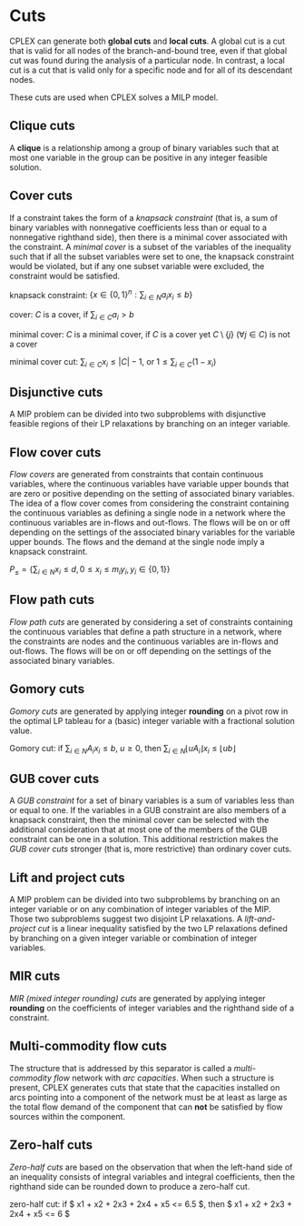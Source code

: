 # Cuts

CPLEX can generate both **global cuts** and **local cuts**. A global cut is a cut that is valid for all nodes of the branch-and-bound tree, even if that global cut was found during the analysis of a particular node. In contrast, a local cut is a cut that is valid only for a specific node and for all of its descendant nodes.

These cuts are used when CPLEX solves a MILP model. 

## Clique cuts

A **clique** is a relationship among a group of binary variables such that at most one variable in the group can be positive in any integer feasible solution.

## Cover cuts

If a constraint takes the form of a *knapsack constraint* (that is, a sum of binary variables with nonnegative coefficients less than or equal to a nonnegative righthand side), then there is a minimal cover associated with the constraint. A *minimal cover* is a subset of the variables of the inequality such that if all the subset variables were set to one, the knapsack constraint would be violated, but if any one subset variable were excluded, the constraint would be satisfied. 

knapsack constraint: $\{x \in \{0,1\}^n: \sum_{i \in N} a_ix_i \leq b \}$

cover: $C$ is a cover, if  $\sum_{i \in C} a_i > b$

minimal cover: $C$ is a minimal cover,  if $C$ is a cover yet $C\setminus\{j\}$ $(\forall j \in C)$ is not a cover 

minimal cover cut: $\sum_{i \in C} x_i \leq |C| - 1$, or $1 \leq \sum_{i \in C} (1 - x_i)$

## Disjunctive cuts

A MIP problem can be divided into two subproblems with disjunctive feasible regions of their LP relaxations by branching on an integer variable.

## Flow cover cuts

*Flow covers* are generated from constraints that contain continuous variables, where the continuous variables have variable upper bounds that are zero or positive depending on the setting of associated binary variables. The idea of a flow cover comes from considering the constraint containing the continuous variables as defining a single node in a network where the continuous variables are in-flows and out-flows. The flows will be on or off depending on the settings of the associated binary variables for the variable upper bounds. The flows and the demand at the single node imply a knapsack constraint. 

$P_{\leq} = \{\sum_{ i \in N} x_i \leq d, 0 \leq x_i \leq m_iy_i, y_i \in \{0,1\}\}$ 

## Flow path cuts

*Flow path cuts* are generated by considering a set of constraints containing the continuous variables that define a path structure in a network, where the constraints are nodes and the continuous variables are in-flows and out-flows. The flows will be on or off depending on the settings of the associated binary variables.

## Gomory cuts

*Gomory cuts* are generated by applying integer **rounding** on a pivot row in the optimal LP tableau for a (basic) integer variable with a fractional solution value.

Gomory cut: if $\sum_{i \in N} A_ix_i \leq b$, $u \geq 0$, then $\sum_{i \in N} \lfloor uA_i \rfloor x_i \leq \lfloor ub \rfloor$

##  GUB cover cuts

A *GUB constraint* for a set of binary variables is a sum of variables less than or equal to one. If the variables in a GUB constraint are also members of a knapsack constraint, then the minimal cover can be selected with the additional consideration that at most one of the members of the GUB constraint can be one in a solution. This additional restriction makes the *GUB cover cuts* stronger (that is, more restrictive) than ordinary cover cuts.

## Lift and project cuts

A MIP problem can be divided into two subproblems by branching on an integer variable or on any combination of integer variables of the MIP.  Those two subproblems suggest two disjoint LP relaxations. A *lift-and-project cut* is a linear inequality satisfied by the two LP relaxations defined by branching on a given integer variable or combination of integer variables. 

## MIR cuts

*MIR (mixed integer rounding) cuts* are generated by applying integer **rounding** on the coefficients of integer variables and the righthand side of a constraint.

## Multi-commodity flow cuts

The structure that is addressed by this separator is called a *multi-commodity flow* network with *arc capacities*. When such a structure is present, CPLEX generates cuts that state that the capacities installed on arcs pointing into a component of the network must be at least as large as the total flow demand of the component that can **not** be satisfied by flow sources within the component.

## Zero-half cuts

*Zero-half cuts* are based on the observation that when the left-hand side of an inequality consists of integral variables and integral coefficients, then the righthand side can be rounded down to produce a zero-half cut.

zero-half cut: if $ x1 + x2 + 2x3 + 2x4 + x5 <= 6.5 $, then $ x1 + x2 + 2x3 + 2x4 + x5 <= 6 $

















